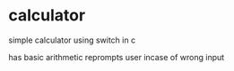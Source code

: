 # calculator
simple calculator using switch in c



has basic arithmetic
reprompts user incase of wrong input
